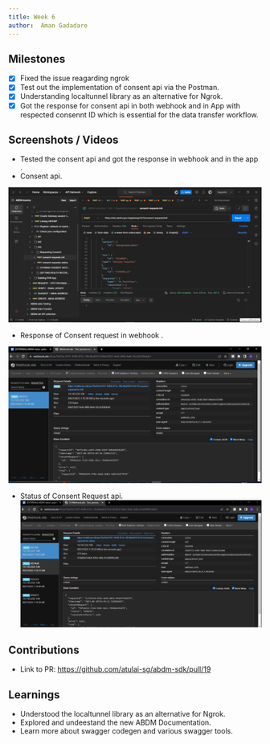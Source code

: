 ```yaml
---
title: Week 6
author:  Aman Gadadare
---
```

## Milestones
- [x] Fixed the issue reagarding ngrok 
- [x] Test out the implementation of consent api   via the Postman. 
- [x] Understanding localtunnel library  as an alternative for Ngrok. 
- [x] Got the response for consent api in both webhook and in App with respected consennt ID which is essential for the data transfer workflow.

## Screenshots / Videos 
- Tested the consent api and got the response in webhook and in the app .
- Consent  api.

![ Consent api  ](https://github.com/AmanGadadare/c4gt-milestones/blob/C4GT-Milestones-DT-ABDM-%5D/assets/consent_api.PNG?raw=true)

- Response of Consent request in webhook .

![ Consent request](https://github.com/AmanGadadare/c4gt-milestones/blob/C4GT-Milestones-DT-ABDM-%5D/assets/consent_response.PNG?raw=true)

- Status of Consent Request api.
![ Consent request](https://github.com/AmanGadadare/c4gt-milestones/blob/C4GT-Milestones-DT-ABDM-%5D/assets/req_denied_consent.PNG?raw=true)

## Contributions
- Link to PR: https://github.com/atulai-sg/abdm-sdk/pull/19
## Learnings
- Understood the  localtunnel library  as an alternative for Ngrok.
- Explored and undeestand the new ABDM Documentation.
- Learn more about  swagger codegen and various swagger tools.

  
